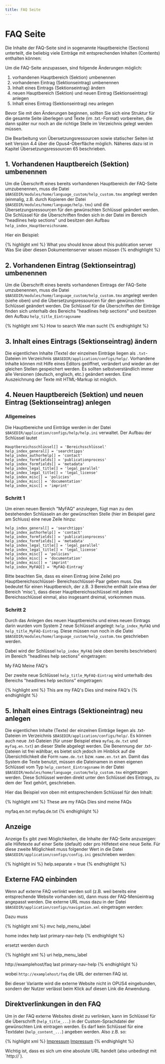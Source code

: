 ```yaml
---
title: FAQ Seite
---
```


# FAQ Seite

Die Inhalte der FAQ-Seite sind in sogenannte Hauptbereiche (Sections) unterteilt, die beliebig viele
Einträge mit entsprechenden Inhalten (Contents) enthalten können:

Um die FAQ-Seite anzupassen, sind folgende Änderungen möglich:

1. vorhandenen Hauptbereich (Sektion) umbenennen
2. vorhandenen Eintrag (Sektionseintrag) umbenennen
3. Inhalt eines Eintrags (Sektionseintrag) ändern
4. neuen Hauptbereich (Sektion) und neuen Eintrag (Sektionseintrag) anlegen
5. Inhalt eines Eintrag (Sektionseintrag) neu anlegen

<p class="note">
Bevor Sie mit den Änderungen beginnen, sollten Sie sich eine Struktur für die gesamte Seite
überlegen und Texte (im .txt.-Format) vorbereiten, die dann später nur noch an die richtige Stelle im
Verzeichnis gelegt werden müssen.
</p>

<p class="note">
Die Bearbeitung von Übersetzungsressourcen sowie statischer Seiten ist seit Version 4.4 über
die Opus4-Oberfläche möglich. Näheres dazu ist in Kapitel Übersetzungsressourcen 65
beschrieben.
</p>

## 1. Vorhandenen Hauptbereich (Sektion) umbenennen

Um die Überschrift eines bereits vorhandenen Hauptbereich der FAQ-Seite umzubenennen, muss die
Datei `$BASEDIR/modules/home/language_custom/help_custom.tmx` angelegt werden
(einmalig, z.B. durch Kopieren der Datei `$BASEDIR/modules/home/language/help.tmx`) und die
Übersetzungsressourcen für den
gewünschten Schlüssel geändert werden. Die Schlüssel für die Überschriften finden sich in der Datei
im Bereich "headlines help sections" und besitzen den Aufbau `help_index_Hauptbereichsname`.

Hier ein Beispiel:

{% highlight xml %}
<tu tuid="help_index_general">
  <tuv xml:lang="en">
    <seg>What you should know about this publication server</seg>
  </tuv>
  <tuv xml:lang="de">
    <seg>Was Sie über diesen Dokumentenserver wissen müssen</seg>
  </tuv>
</tu>
{% endhighlight %}

## 2. Vorhandenen Eintrag (Sektionseintrag) umbenennen

Um die Überschrift eines bereits vorhandenen Eintrags der FAQ-Seite umzubenennen, muss die
Datei `$BASEDIR/modules/home/language_custom/help_custom.tmx` angelegt werden
(siehe oben) und die Übersetzungsressourcen für den gewünschten Schlüssel geändert werden. Die
Schlüssel für die Überschriften der Einträge finden sich unterhalb des Bereichs "headlines help
sections" und besitzen den Aufbau `help_title_Eintragsname`

{% highlight xml %}
<tu tuid="help_title_searchtipps">
  <tuv xml:lang="en">
    <seg>How to search</seg>
  </tuv>
  <tuv xml:lang="de">
    <seg>Wie man sucht</seg>
  </tuv>
</tu>
{% endhighlight %}

## 3. Inhalt eines Eintrags (Sektionseintrag) ändern

Die eigentlichen Inhalte (Texte) der einzelnen Einträge liegen als `.txt`-Dateien im Verzeichnis
`$BASEDIR/application/configs/help/`. Vorhandene Inhalte können mit Hilfe eines Editors
geöffnet, verändert und wieder an der gleichen Stellen gespeichert werden. Es sollten
selbstverständlich immer alle Versionen (deutsch, englisch, etc.) geändert werden. Eine
Auszeichnung der Texte mit HTML-Markup ist möglich.

## 4. Neuen Hauptbereich (Sektion) und neuen Eintrag (Sektionseintrag) anlegen

### Allgemeines

Die Hauptbereiche und Einträge werden in der Datei
`$BASEDIR/application/configs/help/help.ini` verwaltet. Der Aufbau der Schlüssel lautet

    Hauptbereichsschlüssel[] = 'Bereichsschlüssel'
    help_index_general[] = 'searchtipps'
    help_index_authorhelp[] = 'contact'
    help_index_formfields[] = 'publicationprocess'
    help_index_formfields[] = 'metadata'
    help_index_legal_title[] = 'legal_parallel'
    help_index_legal_title[] = 'legal_license'
    help_index_misc[] = 'policies'
    help_index_misc[] = 'documentation'
    help_index_misc[] = 'imprint'

### Schritt 1

Um einen neuen Bereich "MyFAQ" anzulegen, fügt man zu den bestehenden Schlüsseln an der
gewünschten Stelle (hier im Beispiel ganz am Schluss) eine neue Zeile hinzu:

    help_index_general[] = 'searchtipps'
    help_index_authorhelp[] = 'contact'
    help_index_formfields[] = 'publicationprocess'
    help_index_formfields[] = 'metadata'
    help_index_legal_title[] = 'legal_parallel'
    help_index_legal_title[] = 'legal_license'
    help_index_misc[] = 'policies'
    help_index_misc[] = 'documentation'
    help_index_misc[] = 'imprint'
    help_index_MyFAQ[] = 'MyFAQ-Eintrag'

Bitte beachten Sie, dass es einen Eintrag (eine Zeile) pro Hauptbereichsschlüssel-
Bereichsschlüssel-Paar geben muss. Das bedeutet für einen Hauptbereich, der z.B. 3 Bereiche
enthält (wie etwa der Bereich 'misc'), dass dieser Hauptbereichsschlüssel mit jedem
Bereichsschlüssel einmal, also insgesamt dreimal, vorkommen muss.

### Schritt 2

Durch das Anlegen des neuen Hauptbereichs und eines neuen Eintrags darin wurden vom System 2
neue Schlüssel angelegt: `help_index_MyFAQ` und `help_title_MyFAQ-Eintrag`. Diese müssen nun
noch in die Datei `$BASEDIR/modules/home/language_custom/help_custom.tmx`
geschrieben werden.

Dabei wird der Schlüssel `help_index_MyFAQ` (wie oben bereits beschrieben) im Bereich "headlines
help sections" eingetragen:

<tu tuid="help_index_MyFAQ">
  <tuv xml:lang="en">
    <seg>My FAQ</seg>
  </tuv>
  <tuv xml:lang="de">
    <seg>Meine FAQ's</seg>
  </tuv>
</tu>

Der zweite neue Schlüssel `help_title_MyFAQ-Eintrag` wird unterhalb des Bereichs "headlines help
sections" eingetragen:

{% highlight xml %}
<tu tuid="help_title_MyFAQ-Eintrag">
  <tuv xml:lang="en">
    <seg>This are my FAQ's</seg>
  </tuv>
  <tuv xml:lang="de">
    <seg>Dies sind meine FAQ's</seg>
  </tuv>
</tu>
{% endhighlight %}

## 5. Inhalt eines Eintrags (Sektioneintrag) neu anlegen

Die eigentlichen Inhalte (Texte) der einzelnen Einträge liegen als .txt-Dateien im Verzeichnis
`$BASEDIR/application/configs/help/`. Es können auch neue .txt-Dateien (für unser Beispiel
etwa `myfaq.de.txt` und `myfaq.en.txt`) an dieser Stelle abgelegt werden. Die Benennung der .txt-
Dateien ist frei wählbar, es bietet sich jedoch im Hinblick auf die Übersichtlichkeit die Form
`name.de.txt` bzw. `name.en.txt` an. Damit das System die Texte benutzt, müssen die Dateinamen in
einen eigenen Schlüssel vom Typ `help_content_Eintragsname` in der Datei
`$BASEDIR/modules/home/language_custom/help_custom.tmx` eingetragen
werden.
Diese Schlüssel werden direkt unter den Schlüssel des Eintrags, zu dem der Text gehört,
geschrieben.

Hier das Beispiel von oben mit entsprechendem Schlüssel für den Inhalt:

{% highlight xml %}
<tu tuid="help_title_MyFAQ-Eintrag">
  <tuv xml:lang="en">
    <seg>These are my FAQs</seg>
  </tuv>
  <tuv xml:lang="de">
    <seg>Dies sind meine FAQs</seg>
  </tuv>
</tu>

<tu tuid="help_content_MyFAQ-Eintrag">
  <tuv xml:lang="en">
    <seg>myfaq.en.txt</seg>
  </tuv>
  <tuv xml:lang="de">
    <seg>myfaq.de.txt</seg>
  </tuv>
</tu>
{% endhighlight %}

## Anzeige

Anzeige
Es gibt zwei Möglichkeiten, die Inhalte der FAQ-Seite anzuzeigen: alle Hilfetexte auf einer Seite
(default) oder pro Hilfetext eine neue Seite. Für diese zweite Möglichkeit muss folgender Wert in die
Datei `$BASEDIR/application/configs/config.ini` geschrieben werden:

{% highlight ini %}
help.separate = true
{% endhighlight %}

## Externe FAQ einbinden

Wenn auf externe FAQ verlinkt werden soll (z.B. weil bereits eine entsprechende Website vorhanden
ist), dann muss der FAQ-Menüeintrag angepasst werden. Die externe URL muss dazu in der Datei
`$BASEDIR/application/configs/navigation.xml` eingetragen werden:

Dazu muss

{% highlight xml %}
<help>
  <type>mvc</type>
  <label>help_menu_label</label>
  <title>help_menu_label</title>
  <module>home</module>
  <controller>index</controller>
  <action>help</action>
  <class>last</class>
  <id>primary-nav-help</id>
</help>
{% endhighlight %}

ersetzt werden durch

{% highlight xml %}
<help>
  <type>uri</type>
  <label>help_menu_label</label>
  <title>help_menu_label</title>
  <uri>http://examplehost/faq</uri>
  <class>last</class>
  <id>primary-nav-help</id>
</help>
{% endhighlight %}

wobei `http://examplehost/faq` die URL der externen FAQ ist.

<p class="note">
Bei dieser Variante wird die externe Website nicht in OPUS4 eingebunden, sondern der Nutzer
verlässt beim Klick auf diesen Link die Anwendung.
</p>

## Direktverlinkungen in den FAQ

Um in der FAQ externe Websites direkt zu verlinken, kann im Schlüssel für die Überschrift
(`help_title_...`) in der Custom-Sprachdatei der gewünschten Link eintragen werden. Es darf kein
Schlüssel für eine Textdatei (`help_content_...`) angeben werden. Also z.B. so:

{% highlight xml %}
<tu tuid="help_title_imprint">
  <tuv xml:lang="en">
    <seg><a href="http://www.example.org" target="_blank">Impressum</a></seg>
  </tuv>
  <tuv xml:lang="de">
    <seg><a href="http://www.example.org" target="_blank">Impressum</a></seg>
  </tuv>
</tu>
{% endhighlight %}

<p class="warning" markdown="1">
Wichtig ist, dass es sich um eine absolute URL handelt (also unbedingt mit `http://`).
</p>


